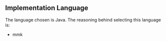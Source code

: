 ## Implementation Language
The language chosen is Java. The reasoning behind selecting this language is:
- mmk
